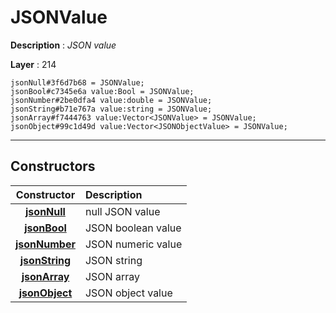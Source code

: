 # JSONValue

**Description** : *JSON value*

**Layer** : 214

```tl
jsonNull#3f6d7b68 = JSONValue;
jsonBool#c7345e6a value:Bool = JSONValue;
jsonNumber#2be0dfa4 value:double = JSONValue;
jsonString#b71e767a value:string = JSONValue;
jsonArray#f7444763 value:Vector<JSONValue> = JSONValue;
jsonObject#99c1d49d value:Vector<JSONObjectValue> = JSONValue;
```

---

## Constructors

| Constructor | Description |
| :---: | :--- |
| [**jsonNull**](constructor/jsonNull) | null JSON value |
| [**jsonBool**](constructor/jsonBool) | JSON boolean value |
| [**jsonNumber**](constructor/jsonNumber) | JSON numeric value |
| [**jsonString**](constructor/jsonString) | JSON string |
| [**jsonArray**](constructor/jsonArray) | JSON array |
| [**jsonObject**](constructor/jsonObject) | JSON object value |